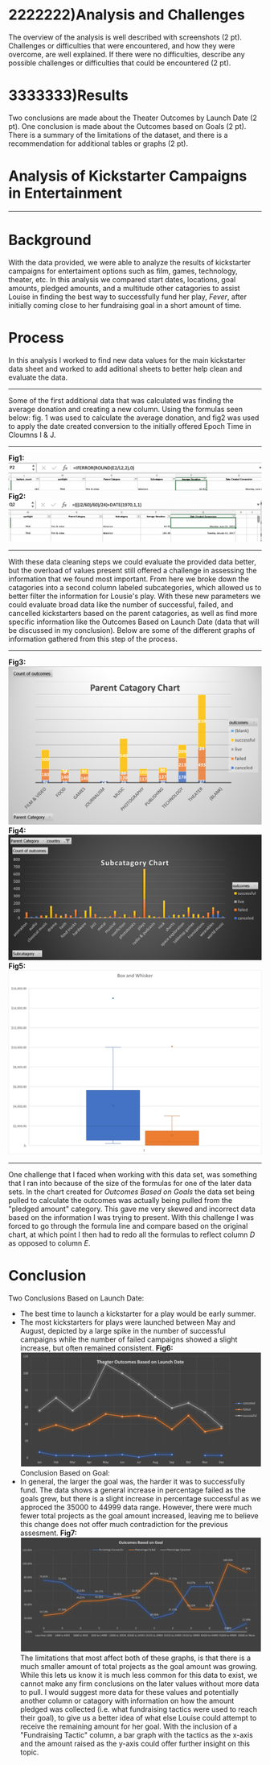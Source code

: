 # 2222222)Analysis and Challenges
The overview of the analysis is well described with screenshots (2 pt).
Challenges or difficulties that were encountered, and how they were overcome, are well explained. If there were no difficulties, describe any possible challenges or difficulties that could be encountered (2 pt).
# 3333333)Results
Two conclusions are made about the Theater Outcomes by Launch Date (2 pt).
One conclusion is made about the Outcomes based on Goals (2 pt).
There is a summary of the limitations of the dataset, and there is a recommendation for additional tables or graphs (2 pt).
# Analysis of Kickstarter Campaigns in Entertainment
---
# Background 
With the data provided, we were able to analyze the results of kickstarter campaigns for entertaiment options such as film, games, technology, theater, etc. In this analysis we compared start dates, locations, goal amounts, pledged amounts, and a multitude other catagories to assist Louise in finding the best way to successfully fund her play, *Fever*, after initially coming close to her fundraising goal in a short amount of time.

# Process
In this analysis I worked to find new data values for the main kickstarter data sheet and worked to add aditional sheets to better help clean and evaluate the data.

---
Some of the first additional data that was calculated was finding the average donation and creating a new column. Using the formulas seen below: fig. 1 was used to calculate the average donation, and fig2 was used to apply the date created conversion to the initially offered Epoch Time in Cloumns I & J. 

---
**Fig1:**
![Formula Average.png](https://github.com/RyanJL18/Kickstarter-Analysis/blob/main/Formula%20Average.png)
**Fig2:**
![Formula Epoch Time.png](https://github.com/RyanJL18/Kickstarter-Analysis/blob/main/Formula%20Epoch%20Time.png)

---
With these data cleaning steps we could evaluate the provided data better, but the overload of values present still offered a challenge in assessing the information that we found most important. From here we broke down the catagories into a second column labeled subcategories, which allowed us to better filter the information for Lousie's play. With these new parameters we could evaluate broad data like the number of successful, failed, and cancelled kickstarters based on the parent catagories, as well as find more specific information like the Outcomes Based on Launch Date (data that will be discussed in my conclusion). Below are some of the different graphs of information gathered from this step of the process.

---
**Fig3:**
![Parent Category Outcomes.png](https://github.com/RyanJL18/Kickstarter-Analysis/blob/main/Parent%20Catagory.png)
**Fig4:**
![Subcategory Chart.png](https://github.com/RyanJL18/Kickstarter-Analysis/blob/main/Subcatagory%20Chart.png)
**Fig5:**
![Box and Whisker.png](https://github.com/RyanJL18/Kickstarter-Analysis/blob/main/Box%20and%20Whisker.png)

---

One challenge that I faced when working with this data set, was something that I ran into because of the size of the formulas for one of the later data sets. In the chart created for *Outcomes Based on Goals* the data set being pulled to calculate the outcomes was actually being pulled from the "pledged amount" category. This gave me very skewed and incorrect data based on the information I was trying to present. With this challenge I was forced to go through the formula line and compare based on the original chart, at which point I then had to redo all the formulas to reflect column *D* as opposed to column *E*.
# Conclusion

Two Conclusions Based on Launch Date:
- The best time to launch a kickstarter for a play would be early summer.
- The most kickstarters for plays were launched between May and August, depicted by a large spike in the number of successful campaigns while the number of failed campaigns showed a slight increase, but often remained consistent.
**Fig6:**
![Outcomes Based on Launch Date.png](https://github.com/RyanJL18/Kickstarter-Analysis/blob/main/Outcomes%20Based%20on%20Launch%20Date.png)
Conclusion Based on Goal:
- In general, the larger the goal was, the harder it was to successfully fund. The data shows a general increase in percentage failed as the goals grew, but there is a slight increase in percentage successful as we approced the 35000 to 44999 data range. However, there were much fewer total projects as the goal amount increased, leaving me to believe this change does not offer much contradiction for the previous assesment.
**Fig7:**
![Outcomed Based on Goals](https://github.com/RyanJL18/Kickstarter-Analysis/blob/main/Outcomes%20Based%20on%20Goals.png)
The limitations that most affect both of these graphs, is that there is a much smaller amount of total projects as the goal amount was growing. While this lets us know it is much less common for this data to exist, we cannot make any firm conclusions on the later values without more data to pull. I would suggest more data for these values and potentially another column or catagory with information on how the amount pledged was collected (i.e. what fundraising tactics were used to reach their goal), to give us a better idea of what else Louise could attempt to receive the remaining amount for her goal. With the inclusion of a "Fundraising Tactic" column, a bar graph with the tactics as the x-axis and the amount raised as the y-axis could offer further insight on this topic.
